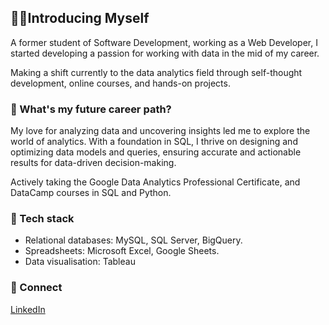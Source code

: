 
## 🕵️‍♂️Introducing Myself

A former student of Software Development, working as a Web Developer, I started developing a passion for working with data in the mid of my career.

Making a shift currently to the data analytics field through self-thought development, online courses, and hands-on projects.

### 📓 What's my future career path?

My love for analyzing data and uncovering insights led me to explore the world of analytics. With a foundation in SQL, I thrive on designing and optimizing data models and queries, ensuring accurate and actionable results for data-driven decision-making.

Actively taking the Google Data Analytics Professional Certificate, and DataCamp courses in SQL and Python.

### 🔩 Tech stack

-  Relational databases: MySQL, SQL Server, BigQuery.
-  Spreadsheets: Microsoft Excel, Google Sheets.
-  Data visualisation: Tableau

### 🔌 Connect
[LinkedIn](linkedin.com/in/david-diaz-cutie-20b187227)
